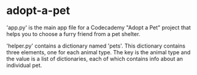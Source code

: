 # adopt-a-pet
'app.py' is the main app file for a Codecademy "Adopt a Pet" project that helps you to choose a furry friend from a pet shelter.

'helper.py' contains a dictionary named 'pets'. This dictionary contains three elements, one for each animal type. The key is the animal type and the value is a list of dictionaries, each of which contains info about an individual pet.
